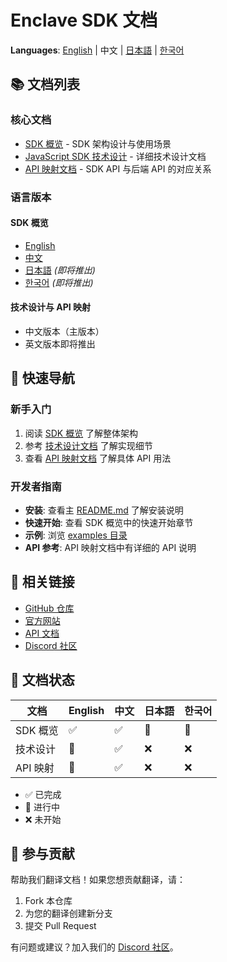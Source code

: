 # Enclave SDK 文档

**Languages**: [English](./README.md) | 中文 | [日本語](./README.ja.md) | [한국어](./README.ko.md)

## 📚 文档列表

### 核心文档
- [SDK 概览](./SDK_OVERVIEW.zh-CN.md) - SDK 架构设计与使用场景
- [JavaScript SDK 技术设计](./SDK_JS_DESIGN.md) - 详细技术设计文档
- [API 映射文档](./SDK_API_MAPPING.md) - SDK API 与后端 API 的对应关系

### 语言版本

#### SDK 概览
- [English](./SDK_OVERVIEW.md)
- [中文](./SDK_OVERVIEW.zh-CN.md)
- [日本語](./SDK_OVERVIEW.ja.md) *(即将推出)*
- [한국어](./SDK_OVERVIEW.ko.md) *(即将推出)*

#### 技术设计与 API 映射
- 中文版本（主版本）
- 英文版本即将推出

## 📖 快速导航

### 新手入门
1. 阅读 [SDK 概览](./SDK_OVERVIEW.zh-CN.md) 了解整体架构
2. 参考 [技术设计文档](./SDK_JS_DESIGN.md) 了解实现细节
3. 查看 [API 映射文档](./SDK_API_MAPPING.md) 了解具体 API 用法

### 开发者指南
- **安装**: 查看主 [README.md](../README.zh.md) 了解安装说明
- **快速开始**: 查看 SDK 概览中的快速开始章节
- **示例**: 浏览 [examples 目录](../examples/)
- **API 参考**: API 映射文档中有详细的 API 说明

## 🔗 相关链接

- [GitHub 仓库](https://github.com/enclave-hq/enclave)
- [官方网站](https://enclave-hq.com)
- [API 文档](https://docs.enclave-hq.com)
- [Discord 社区](https://discord.gg/enclave)

## 📝 文档状态

| 文档 | English | 中文 | 日本語 | 한국어 |
|------|---------|------|--------|--------|
| SDK 概览 | ✅ | ✅ | 🚧 | 🚧 |
| 技术设计 | 🚧 | ✅ | ❌ | ❌ |
| API 映射 | 🚧 | ✅ | ❌ | ❌ |

- ✅ 已完成
- 🚧 进行中
- ❌ 未开始

## 🤝 参与贡献

帮助我们翻译文档！如果您想贡献翻译，请：
1. Fork 本仓库
2. 为您的翻译创建新分支
3. 提交 Pull Request

有问题或建议？加入我们的 [Discord 社区](https://discord.gg/enclave)。

